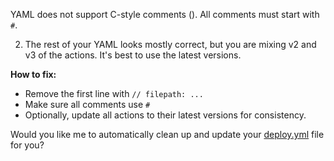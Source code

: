 YAML does not support C-style comments ([](http://_vscodecontentref_/1)). All comments must start with `#`.

2. The rest of your YAML looks mostly correct, but you are mixing v2 and v3 of the actions. It's best to use the latest versions.

**How to fix:**
- Remove the first line with `// filepath: ...`
- Make sure all comments use `#`
- Optionally, update all actions to their latest versions for consistency.

Would you like me to automatically clean up and update your [deploy.yml][def] file for you? 

[def]: http://_vscodecontentref_/2